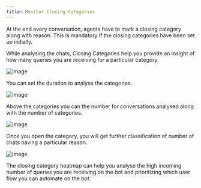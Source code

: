 ```yaml
---
title: Monitor Closing Categories
---
```


At the end every conversation, agents have to mark a closing category along with reason. This is mandatory if the closing categories have been set up initially.

While analysing the chats, Closing Categories help you provide an insight of how many queries you are receiving for a particular category.

![image](https://user-images.githubusercontent.com/75118325/120195784-c8587a00-c23c-11eb-9eba-ee76f132f7ed.png)


You can set the duration to analyse the categories.

![image](https://user-images.githubusercontent.com/75118325/120195701-b37be680-c23c-11eb-9f5e-498fa8390b46.png)

Above the categories you can the number for conversations analysed along with the number of categories.

![image](https://user-images.githubusercontent.com/75118325/120195348-4d8f5f00-c23c-11eb-8c13-db89e6742274.png)

Once you open the category, you will get further classification of number of chats having a particular reason.

![image](https://user-images.githubusercontent.com/75118325/120195241-259ffb80-c23c-11eb-8ee3-7a4096b056ad.png)

The closing category heatmap can help you analyse the high incoming number of queries you are receiving on the bot and prioritizing which user flow you can automate on the bot.
